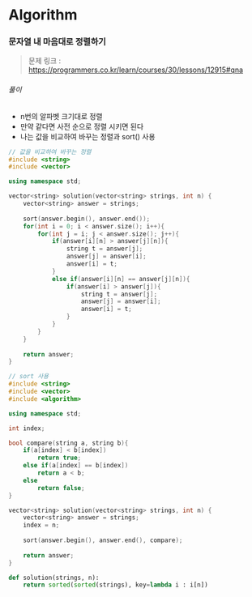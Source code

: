 # Algorithm

### 문자열 내 마음대로 정렬하기

> 문제 링크 : https://programmers.co.kr/learn/courses/30/lessons/12915#qna



###### 풀이

* n번의 알파벳 크기대로 정렬
* 만약 같다면 사전 순으로 정렬 시키면 된다
* 나는 값을 비교하여 바꾸는 정렬과 sort() 사용

```c++
// 값을 비교하여 바꾸는 정렬
#include <string>
#include <vector>

using namespace std;

vector<string> solution(vector<string> strings, int n) {
    vector<string> answer = strings;
    
    sort(answer.begin(), answer.end());
    for(int i = 0; i < answer.size(); i++){ 
        for(int j = i; j < answer.size(); j++){
            if(answer[i][n] > answer[j][n]){
                string t = answer[j];
                answer[j] = answer[i];
                answer[i] = t;
            } 
            else if(answer[i][n] == answer[j][n]){
                if(answer[i] > answer[j]){
                    string t = answer[j];
                    answer[j] = answer[i];
                    answer[i] = t;
                }
            }
        }
    }
    
    return answer;
}
```



```c++
// sort 사용
#include <string>
#include <vector>
#include <algorithm>

using namespace std;

int index;

bool compare(string a, string b){
    if(a[index] < b[index])
        return true;
    else if(a[index] == b[index])
        return a < b;
    else
        return false;
}

vector<string> solution(vector<string> strings, int n) {
    vector<string> answer = strings;
    index = n;    
    
    sort(answer.begin(), answer.end(), compare);
    
    return answer;
}
```



```python
def solution(strings, n):
    return sorted(sorted(strings), key=lambda i : i[n])
```

